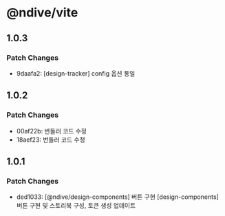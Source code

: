 # @ndive/vite

## 1.0.3

### Patch Changes

- 9daafa2: [design-tracker] config 옵션 통일

## 1.0.2

### Patch Changes

- 00af22b: 번들러 코드 수정
- 18aef23: 번들러 코드 수정

## 1.0.1

### Patch Changes

- ded1033: [@ndive/design-components] 버튼 구현
    [design-components] 버튼 구현 및 스토리북 구성, 토큰 생성 업데이트
